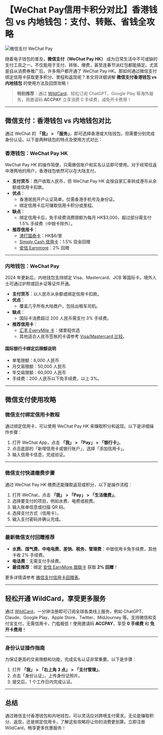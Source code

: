 # 【WeChat Pay信用卡积分对比】香港钱包 vs 内地钱包：支付、转账、省钱全攻略

![微信支付 WeChat Pay](https://www.mrmiles.hk/wp-content/uploads/2018/02/Wechat-pay-微信支付-1024x542.jpg)

随着电子钱包的普及，**微信支付（WeChat Pay HK）** 成为日常生活中不可或缺的支付工具之一。不仅能用于支付、转账、缴费，甚至连春节派红包都能搞定。尤其是自从消费券推广后，许多用户都开通了 WeChat Pay HK。那如何通过微信支付绑定信用卡获取更多积分、里程和返现呢？本文将详细讲解 **微信支付香港钱包 vs 内地钱包** 的使用方法及回馈攻略！

> **特别推荐**：通过 [WildCard](https://bit.ly/bewildcard)，轻松订阅 ChatGPT、Google Play 等海外服务，用邀请码 **ACCPAY** 立享消费 0 手续费，减免开卡费用！

---

## 微信支付：香港钱包 vs 内地钱包对比

通过 WeChat 的 **「我」 > 「服务」**，即可选择香港或大陆钱包，但需要分别完成身份认证。以下是两种钱包的特点及使用方式对比：

### **香港钱包：WeChat Pay HK**

WeChat Pay HK 的操作简便，只需微信账户和实名认证即可使用。对于经常往返中港两地的用户，香港钱包依然可以在大陆支付。

- **支付货币**：商户收取人民币，但 WeChat Pay HK 会按自家汇率转成港币从余额或信用卡扣款。
- **优点**：
  - 香港居民开户认证简单，仅需香港手机号及身份证。
  - 绑定信用卡后可赚取信用卡积分或里程。
- **缺点**：
  - 绑定信用卡后，免手续费消费限额为每月 HK$3,000，超过部分需支付 1.5% 手续费（中银卡除外）。
- **推荐信用卡**：
  - [渣打国泰卡](https://www.mrmiles.hk/cathay-card/)：HK$6/里
  - [Simply Cash 信用卡](https://www.mrmiles.hk/scb-simply-cash-back/)：1.5% 现金回赠
  - [安信 Earnmore](https://www.mrmiles.hk/earnmore/)：2% 回赠

---

### **内地钱包：WeChat Pay**

2024 年更新后，内地钱包支持绑定 Visa、Mastercard、JCB 等国际卡。境外人士可通过护照或回乡证等证件开通。

- **支付货币**：以人民币从余额或绑定信用卡扣款。
- **优点**：
  - 覆盖几乎所有大陆商户，包括出租车司机。
- **缺点**：
  - 国际卡消费超过 200 人民币需支付 3% 手续费。
- **推荐信用卡**：
  - [汇丰 EveryMile 卡](https://www.mrmiles.hk/hsbc-everymile/)：储里程优选
  - 其他适合人民币签账的卡请参考 [Visa/Mastercard 比较](https://www.mrmiles.hk/wechat-pay/#visa)。

#### **国际银行卡绑定后限额说明**
- 单笔限额：6,000 人民币
- 月交易限额：50,000 人民币
- 年交易限额：60,000 人民币
- 手续费：200 人民币以下免手续费，以上 3%。

---

## 微信支付使用攻略

### **微信支付绑定信用卡教程**

通过绑定信用卡，可以使用 WeChat Pay HK 来赚取积分和返现。以下是详细操作步骤：

1. 打开 WeChat App，点击 **「我」 > 「Pay」 > 「银行卡」**。
2. 点击底部的「新增信用卡或银行账户」，选择「添加信用卡」。
3. 输入信用卡信息，完成验证。

---

### **微信支付快速缴费步骤**

通过 WeChat Pay HK 缴费还能赚取返现或积分，以下是操作流程：

1. 打开 WeChat，点击 **「我」 > 「Pay」 > 「生活缴费」**。
2. 选择要支付的项目，例如水费、电费或税费。
3. 输入账单信息或扫描 QR 码。
4. 选择支付方式（信用卡）。
5. 输入支付密码并确认完成。

---

### **最新微信支付回赠推荐**

- **水费、煤气费、中电电费、差饷、税务、管理费**：中银信用卡免手续费，其他卡收 2% 手续费。
- **电话费**：无需支付手续费。
- **最佳推荐**：绑定 [安信 EarnMore 银联卡](https://www.mrmiles.hk/earnmore/) 获取 **2% 回赠**！

更多详情请参考 [微信支付信用卡回赠表](https://www.mrmiles.hk/wechat-pay/#table)。

---

## 轻松开通 WildCard，享受更多服务

通过 [WildCard](https://bit.ly/bewildcard)，一分钟注册即可订阅全球各类线上服务，例如 ChatGPT、Claude、Google Play、Apple Store、Twitter、MidJourney 等。支持微信和支付宝支付，无需信用卡，门槛极低！使用邀请码 **ACCPAY**，享受 **0 手续费** 和 **免开卡费用**！

---

### **身份认证操作指南**

为保证更高的交易限额和功能，完成实名认证非常重要。以下是步骤：

1. 打开 **「我」 > 「右上角 3 点」 > 「支付管理」**。
2. 点击「身份认证」，上传身份证照片。
3. 提交后，1 个工作日内完成认证。

---

## 总结

通过微信支付香港钱包和内地钱包，可以灵活应对跨境支付需求。无论是赚取积分、返现，还是绑定信用卡，了解这些攻略将让你的消费更划算。立即注册 WildCard，畅享更多优惠服务！

